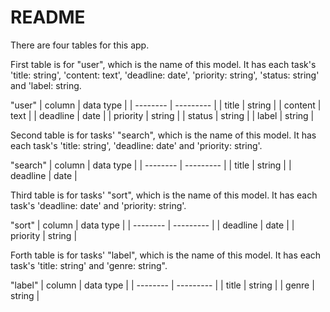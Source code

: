 # README
There are four tables for this app.

First table is for "user", which is the name of this model. It has each task's 'title: string', 'content: text', 'deadline: date', 'priority: string', 'status: string' and 'label: string.

"user"
| column   | data type |
| -------- | --------- | 
| title    | string    | 
| content  | text      |
| deadline | date      |
| priority | string    |
| status   | string    |
| label    | string    |
    
Second table is for tasks' "search", which is the name of this model. It has each task's 'title: string', 'deadline: date' and 'priority: string'.

"search"
| column   | data type |
| -------- | --------- | 
| title    | string    | 
| deadline | date      |

Third table is for tasks' "sort", which is the name of this model. It has each task's 'deadline: date' and 'priority: string'.

"sort"
| column   | data type |
| -------- | --------- | 
| deadline | date      | 
| priority | string    |

Forth table is for tasks' "label", which is the name of this model. It has each task's 'title: string' and 'genre: string".

"label"
| column   | data type |
| -------- | --------- | 
| title    | string    | 
| genre    | string    |

